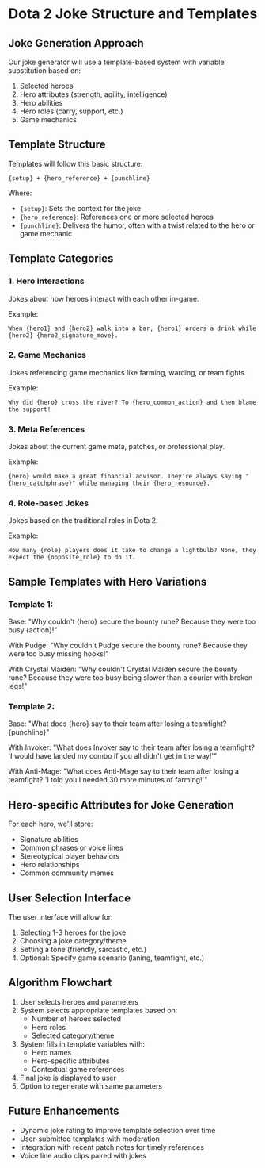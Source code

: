 # Dota 2 Joke Structure and Templates

## Joke Generation Approach

Our joke generator will use a template-based system with variable substitution based on:
1. Selected heroes
2. Hero attributes (strength, agility, intelligence)
3. Hero abilities
4. Hero roles (carry, support, etc.)
5. Game mechanics

## Template Structure

Templates will follow this basic structure:
```
{setup} + {hero_reference} + {punchline}
```

Where:
- `{setup}`: Sets the context for the joke
- `{hero_reference}`: References one or more selected heroes
- `{punchline}`: Delivers the humor, often with a twist related to the hero or game mechanic

## Template Categories

### 1. Hero Interactions
Jokes about how heroes interact with each other in-game.

Example:
```
When {hero1} and {hero2} walk into a bar, {hero1} orders a drink while {hero2} {hero2_signature_move}.
```

### 2. Game Mechanics
Jokes referencing game mechanics like farming, warding, or team fights.

Example:
```
Why did {hero} cross the river? To {hero_common_action} and then blame the support!
```

### 3. Meta References
Jokes about the current game meta, patches, or professional play.

Example:
```
{hero} would make a great financial advisor. They're always saying "{hero_catchphrase}" while managing their {hero_resource}.
```

### 4. Role-based Jokes
Jokes based on the traditional roles in Dota 2.

Example:
```
How many {role} players does it take to change a lightbulb? None, they expect the {opposite_role} to do it.
```

## Sample Templates with Hero Variations

### Template 1:
Base: "Why couldn't {hero} secure the bounty rune? Because they were too busy {action}!"

With Pudge: "Why couldn't Pudge secure the bounty rune? Because they were too busy missing hooks!"

With Crystal Maiden: "Why couldn't Crystal Maiden secure the bounty rune? Because they were too busy being slower than a courier with broken legs!"

### Template 2:
Base: "What does {hero} say to their team after losing a teamfight? {punchline}"

With Invoker: "What does Invoker say to their team after losing a teamfight? 'I would have landed my combo if you all didn't get in the way!'"

With Anti-Mage: "What does Anti-Mage say to their team after losing a teamfight? 'I told you I needed 30 more minutes of farming!'"

## Hero-specific Attributes for Joke Generation

For each hero, we'll store:
- Signature abilities
- Common phrases or voice lines
- Stereotypical player behaviors
- Hero relationships
- Common community memes

## User Selection Interface

The user interface will allow for:
1. Selecting 1-3 heroes for the joke
2. Choosing a joke category/theme
3. Setting a tone (friendly, sarcastic, etc.)
4. Optional: Specify game scenario (laning, teamfight, etc.)

## Algorithm Flowchart

1. User selects heroes and parameters
2. System selects appropriate templates based on:
   - Number of heroes selected
   - Hero roles
   - Selected category/theme
3. System fills in template variables with:
   - Hero names
   - Hero-specific attributes
   - Contextual game references
4. Final joke is displayed to user
5. Option to regenerate with same parameters

## Future Enhancements

- Dynamic joke rating to improve template selection over time
- User-submitted templates with moderation
- Integration with recent patch notes for timely references
- Voice line audio clips paired with jokes 
